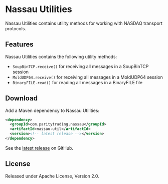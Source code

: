 Nassau Utilities
================

Nassau Utilities contains utility methods for working with NASDAQ transport
protocols.


Features
--------

Nassau Utilities contains the following utility methods:

- `SoupBinTCP.receive()` for receiving all messages in a SoupBinTCP session
- `MoldUDP64.receive()` for receiving all messages in a MoldUDP64 session
- `BinaryFILE.read()` for reading all messages in a BinaryFILE file


Download
--------

Add a Maven dependency to Nassau Utilities:

```xml
<dependency>
  <groupId>com.paritytrading.nassau</groupId>
  <artifactId>nassau-util</artifactId>
  <version><!-- latest release --></version>
</dependency>
```

See the [latest release][] on GitHub.

  [latest release]: https://github.com/paritytrading/nassau/releases/latest


License
-------

Released under Apache License, Version 2.0.
